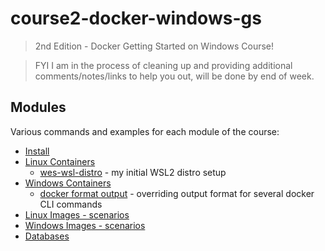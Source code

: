 # course2-docker-windows-gs

> 2nd Edition - Docker Getting Started on Windows Course!

> FYI I am in the process of cleaning up and providing additional comments/notes/links to help you out, will be done by end of week.

## Modules

Various commands and examples for each module of the course:

- [Install](./install/README.md)
- [Linux Containers](./linux-containers/README.md)
  - [wes-wsl-distro](./wes-wsl-distro) - my initial WSL2 distro setup
- [Windows Containers](./win-containers/README.md)
  - [docker format output](./win-containers/docker.format.md) - overriding output format for several docker CLI commands
- [Linux Images - scenarios](./images/)
- [Windows Images - scenarios](./windows/)
- [Databases](./databases/)
